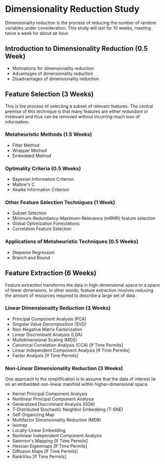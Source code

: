 # Dimensionality Reduction Study

Dimensionality reduction is the process of reducing the number of random variables under consideration. This study will last for 10 weeks, meeting twice a week for about an hour.

##  Introduction to Dimensionality Reduction (0.5 Week)

- Motivations for dimensionality reduction
- Advantages of dimensionality reduction
- Disadvantages of dimensionality reduction

## Feature Selection (3 Weeks)

This is the process of selecting a subset of relevant features. The central premise of this technique is that many features are either redundant or irrelevant and thus can be removed without incurring much loss of information.

### Metaheuristic Methods (1.5 Weeks)

- Filter Method
- Wrapper Method
- Embedded Method

### Optimality Criteria (0.5 Weeks)

- Bayesian Information Criterion
- Mallow's C
- Akaike Information Criterion

### Other Feature Selection Techniques (1 Week)

- Subset Selection
- Minimum-Redundancy-Maximum-Relevance (mRMR) feature selection
- Global Optimization Formulations
- Correlation Feature Selection

### Applications of Metaheuristic Techniques (0.5 Weeks)

- Stepwise Regression
- Branch and Bound

## Feature Extraction (6 Weeks)

Feature extraction transforms the data in high-dimensional space to a space of fewer dimensions. In other words, feature extraction involves reducing the amount of resources required to describe a large set of data.

### Linear Dimensionality Reduction (3 Weeks)

- Principal Component Analysis (PCA)
- Singular Value Decomposition (SVD)
- Non-Negative Matrix Factorization
- Linear Discriminant Analysis (LDA)
- Multidimensional Scaling (MDS)
- Canonical Correlation Analysis (CCA) [If Time Permits]
- Linear Independent Component Analysis [If Time Permits]
- Factor Analysis [If Time Permits]

### Non-Linear Dimensionality Reduction (3 Weeks)

One approach to the simplification is to assume that the data of interest lie on an embedded non-linear manifold within higher-dimensional space.

- Kernel Principal Component Analysis
- Nonlinear Principal Component Analysis
- Generalized Discriminant Analysis (GDA)
- T-Distributed Stochastic Neighbor Embedding (T-SNE)
- Self-Organizing Map
- Multifactor Dimensionality Reduction (MDR)
- Isomap
- Locally-Linear Embedding
- Nonlinear Independent Component Analysis
- Sammon's Mapping  [If Time Permits]
- Hessian Eigenmaps  [If Time Permits]
- Diffusion Maps  [If Time Permits]
- RankVisu  [If Time Permits]

